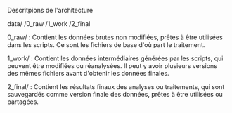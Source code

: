 Descritpions de l'architecture

data/
     /0_raw
     /1_work
     /2_final 

0_raw/ : Contient les données brutes non modifiées, prêtes à être utilisées dans les scripts. Ce sont les fichiers de base d'où part le traitement.

1_work/ : Contient les données intermédiaires générées par les scripts, qui peuvent être modifiées ou réanalysées. Il peut y avoir plusieurs versions des mêmes fichiers avant d'obtenir les données finales.

2_final/ : Contient les résultats finaux des analyses ou traitements, qui sont sauvegardés comme version finale des données, prêtes à être utilisées ou partagées.
